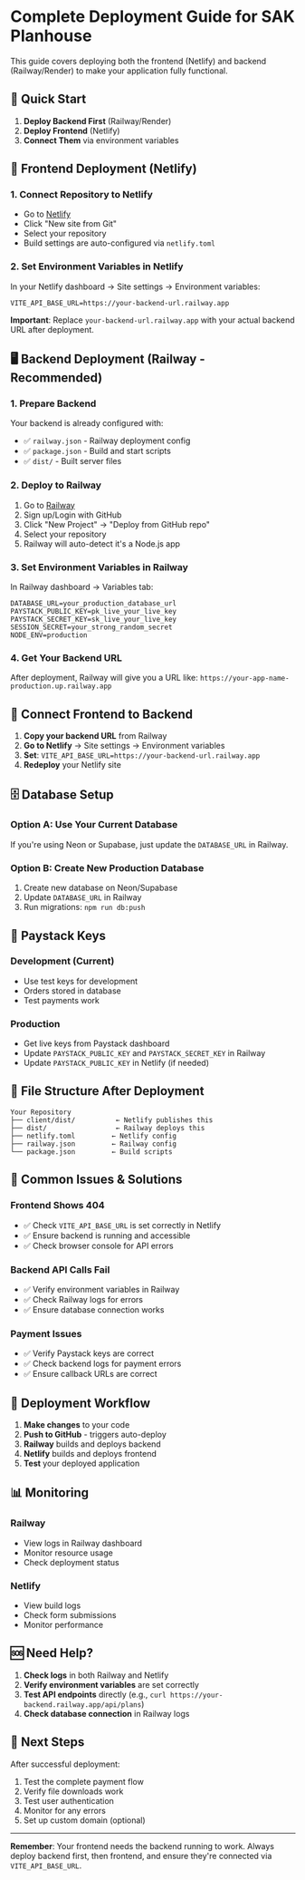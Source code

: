 # Complete Deployment Guide for SAK Planhouse

This guide covers deploying both the frontend (Netlify) and backend (Railway/Render) to make your application fully functional.

## 🚀 Quick Start

1. **Deploy Backend First** (Railway/Render)
2. **Deploy Frontend** (Netlify) 
3. **Connect Them** via environment variables

## 📱 Frontend Deployment (Netlify)

### 1. Connect Repository to Netlify
- Go to [Netlify](https://netlify.com)
- Click "New site from Git"
- Select your repository
- Build settings are auto-configured via `netlify.toml`

### 2. Set Environment Variables in Netlify
In your Netlify dashboard → Site settings → Environment variables:

```
VITE_API_BASE_URL=https://your-backend-url.railway.app
```

**Important**: Replace `your-backend-url.railway.app` with your actual backend URL after deployment.

## 🖥️ Backend Deployment (Railway - Recommended)

### 1. Prepare Backend
Your backend is already configured with:
- ✅ `railway.json` - Railway deployment config
- ✅ `package.json` - Build and start scripts
- ✅ `dist/` - Built server files

### 2. Deploy to Railway
1. Go to [Railway](https://railway.app)
2. Sign up/Login with GitHub
3. Click "New Project" → "Deploy from GitHub repo"
4. Select your repository
5. Railway will auto-detect it's a Node.js app

### 3. Set Environment Variables in Railway
In Railway dashboard → Variables tab:

```
DATABASE_URL=your_production_database_url
PAYSTACK_PUBLIC_KEY=pk_live_your_live_key
PAYSTACK_SECRET_KEY=sk_live_your_live_key
SESSION_SECRET=your_strong_random_secret
NODE_ENV=production
```

### 4. Get Your Backend URL
After deployment, Railway will give you a URL like:
`https://your-app-name-production.up.railway.app`

## 🔗 Connect Frontend to Backend

1. **Copy your backend URL** from Railway
2. **Go to Netlify** → Site settings → Environment variables
3. **Set**: `VITE_API_BASE_URL=https://your-backend-url.railway.app`
4. **Redeploy** your Netlify site

## 🗄️ Database Setup

### Option A: Use Your Current Database
If you're using Neon or Supabase, just update the `DATABASE_URL` in Railway.

### Option B: Create New Production Database
1. Create new database on Neon/Supabase
2. Update `DATABASE_URL` in Railway
3. Run migrations: `npm run db:push`

## 🔑 Paystack Keys

### Development (Current)
- Use test keys for development
- Orders stored in database
- Test payments work

### Production
- Get live keys from Paystack dashboard
- Update `PAYSTACK_PUBLIC_KEY` and `PAYSTACK_SECRET_KEY` in Railway
- Update `PAYSTACK_PUBLIC_KEY` in Netlify (if needed)

## 📁 File Structure After Deployment

```
Your Repository
├── client/dist/          ← Netlify publishes this
├── dist/                 ← Railway deploys this
├── netlify.toml         ← Netlify config
├── railway.json         ← Railway config
└── package.json         ← Build scripts
```

## 🚨 Common Issues & Solutions

### Frontend Shows 404
- ✅ Check `VITE_API_BASE_URL` is set correctly in Netlify
- ✅ Ensure backend is running and accessible
- ✅ Check browser console for API errors

### Backend API Calls Fail
- ✅ Verify environment variables in Railway
- ✅ Check Railway logs for errors
- ✅ Ensure database connection works

### Payment Issues
- ✅ Verify Paystack keys are correct
- ✅ Check backend logs for payment errors
- ✅ Ensure callback URLs are correct

## 🔄 Deployment Workflow

1. **Make changes** to your code
2. **Push to GitHub** - triggers auto-deploy
3. **Railway** builds and deploys backend
4. **Netlify** builds and deploys frontend
5. **Test** your deployed application

## 📊 Monitoring

### Railway
- View logs in Railway dashboard
- Monitor resource usage
- Check deployment status

### Netlify
- View build logs
- Check form submissions
- Monitor performance

## 🆘 Need Help?

1. **Check logs** in both Railway and Netlify
2. **Verify environment variables** are set correctly
3. **Test API endpoints** directly (e.g., `curl https://your-backend.railway.app/api/plans`)
4. **Check database connection** in Railway logs

## 🎯 Next Steps

After successful deployment:
1. Test the complete payment flow
2. Verify file downloads work
3. Test user authentication
4. Monitor for any errors
5. Set up custom domain (optional)

---

**Remember**: Your frontend needs the backend running to work. Always deploy backend first, then frontend, and ensure they're connected via `VITE_API_BASE_URL`.
